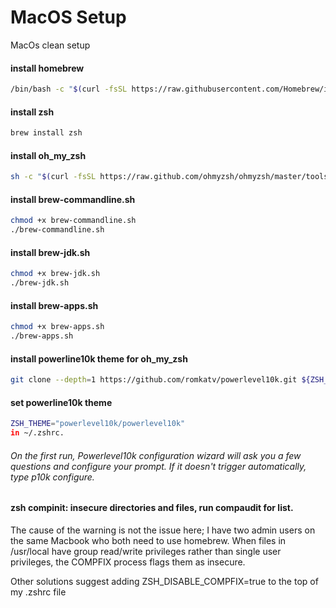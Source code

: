 # MacOS Setup

MacOs clean setup

#### install homebrew
```bash
/bin/bash -c "$(curl -fsSL https://raw.githubusercontent.com/Homebrew/install/master/install.sh)"
```

#### install zsh
```bash
brew install zsh
```

#### install oh_my_zsh
```bash
sh -c "$(curl -fsSL https://raw.github.com/ohmyzsh/ohmyzsh/master/tools/install.sh)"
```

#### install brew-commandline.sh 
```bash
chmod +x brew-commandline.sh 
./brew-commandline.sh 
```

#### install brew-jdk.sh 
```bash
chmod +x brew-jdk.sh
./brew-jdk.sh
```

#### install brew-apps.sh
```bash
chmod +x brew-apps.sh
./brew-apps.sh
```

#### install powerline10k theme for oh_my_zsh
```bash
git clone --depth=1 https://github.com/romkatv/powerlevel10k.git ${ZSH_CUSTOM:-$HOME/.oh-my-zsh/custom}/themes/powerlevel10k
```
#### set powerline10k theme
```bash
ZSH_THEME="powerlevel10k/powerlevel10k"
in ~/.zshrc.
```
 
 ###### On the first run, Powerlevel10k configuration wizard will ask you a few questions and configure your prompt. If it doesn't trigger automatically, type p10k configure. 
 
 
 #### zsh compinit: insecure directories and files, run compaudit for list.

The cause of the warning is not the issue here; I have two admin users on the same Macbook who both need to use homebrew. When files in /usr/local have group read/write privileges rather than single user privileges, the COMPFIX process flags them as insecure.

Other solutions suggest adding ZSH_DISABLE_COMPFIX=true to the top of my .zshrc file

